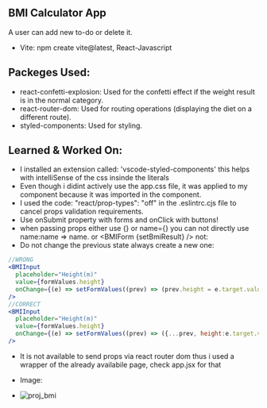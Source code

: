 ## BMI Calculator App

A user can add new to-do or delete it.

- Vite: npm create vite@latest, React-Javascript

## Packeges Used: 
- react-confetti-explosion: Used for the confetti effect if the weight result is in the normal category.
- react-router-dom: Used for routing operations (displaying the diet on a different route).
- styled-components: Used for styling.
 
## Learned & Worked On:

- I installed an extension called: 'vscode-styled-components' this helps with intelliSense of the css insinde the literals
- Even though i didint actively use the app.css file, it was applied to my component because it was imported in the component.
- I used the code: "react/prop-types": "off" in the .eslintrc.cjs file to cancel props validation requirements.
- Use onSubmit property with forms and onClick with buttons!
- when passing props either use {} or name={} you can not directly use name:name => name.
  <BMIForm setBmiResult={setBmiResult} /> or <BMIForm {setBmiResult} /> not: <BMIForm setBmiResult/>
- Do not change the previous state always create a new one:

```jsx
//WRONG
<BMIInput
  placeholder="Height(m)"
  value={formValues.height}
  onChange={(e) => setFormValues((prev) => (prev.height = e.target.value))}
/>
//CORRECT
<BMIInput
  placeholder="Height(m)"
  value={formValues.height}
  onChange={(e) => setFormValues((prev) => ({...prev, height:e.target.value}))}
/>
```

- It is not available to send props via react router dom thus i used a wrapper of the already availabile page, check app.jsx for that

- Image:
- ![proj_bmi](https://github.com/Can-tech/webdev-frontend/assets/61757250/d776137e-14c1-4f67-9ac8-76169ba5c3ba)

